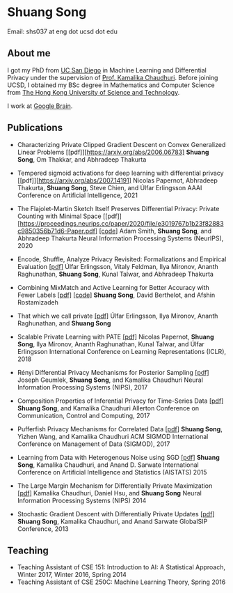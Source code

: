 # Shuang Song

Email: shs037 at eng dot ucsd dot edu

## About me

I got my PhD from [UC San Diego](http://www.cs.ucsd.edu/) in Machine Learning and Differential Privacy under the supervision of [Prof. Kamalika Chaudhuri](http://cseweb.ucsd.edu/~kamalika/). Before joining UCSD, I obtained my BSc degree in Mathematics and Computer Science from [The Hong Kong University of Science and Technology](http://www.ust.hk).

I work at [Google Brain](https://research.google/teams/brain/).

## Publications

* Characterizing Private Clipped Gradient Descent on Convex Generalized Linear Problems [[pdf]][https://arxiv.org/abs/2006.06783]
**Shuang Song**, Om Thakkar, and Abhradeep Thakurta

* Tempered sigmoid activations for deep learning with differential privacy [[pdf]][https://arxiv.org/abs/2007.14191]
Nicolas Papernot, Abhradeep Thakurta, **Shuang Song**, Steve Chien, and Úlfar Erlingsson
AAAI Conference on Artificial Intelligence, 2021

* The Flajolet-Martin Sketch Itself Preserves Differential Privacy: Private Counting with Minimal Space [[pdf]][https://proceedings.neurips.cc/paper/2020/file/e3019767b1b23f82883c9850356b71d6-Paper.pdf] [[code]](https://github.com/google-research/privateFM)
Adam Smith, **Shuang Song**, and Abhradeep Thakurta
Neural Information Processing Systems (NeurIPS), 2020

* Encode, Shuffle, Analyze Privacy Revisited: Formalizations and Empirical Evaluation [[pdf]](https://arxiv.org/abs/2001.03618)
Úlfar Erlingsson, Vitaly Feldman, Ilya Mironov, Ananth Raghunathan, **Shuang Song**, Kunal Talwar, and Abhradeep Thakurta

* Combining MixMatch and Active Learning for Better Accuracy with Fewer Labels [[pdf]](https://arxiv.org/abs/1912.00594) [[code]](https://github.com/google-research/mma)
**Shuang Song**, David Berthelot, and Afshin Rostamizadeh

* That which we call private [[pdf]](https://arxiv.org/abs/1908.03566)
Úlfar Erlingsson, Ilya Mironov, Ananth Raghunathan, and **Shuang Song**

* Scalable Private Learning with PATE [[pdf]](https://arxiv.org/abs/1802.08908)
Nicolas Papernot, **Shuang Song**, Ilya Mironov, Ananth Raghunathan, Kunal Talwar, and Úlfar Erlingsson
International Conference on Learning Representations (ICLR), 2018

* Rényi Differential Privacy Mechanisms for Posterior Sampling [[pdf]](https://arxiv.org/abs/1710.00892)
Joseph Geumlek, **Shuang Song**, and Kamalika Chaudhuri
Neural Information Processing Systems (NIPS), 2017

* Composition Properties of Inferential Privacy for Time-Series Data [[pdf]](https://arxiv.org/abs/1707.02702)
**Shuang Song**, and Kamalika Chaudhuri
Allerton Conference on Communication, Control and Computing, 2017

* Pufferfish Privacy Mechanisms for Correlated Data [[pdf]](https://arxiv.org/abs/1603.03977)
**Shuang Song**, Yizhen Wang, and Kamalika Chaudhuri
ACM SIGMOD International Conference on Management of Data (SIGMOD), 2017

* Learning from Data with Heterogenous Noise using SGD [[pdf]](http://arxiv.org/abs/1412.5617)
**Shuang Song**, Kamalika Chaudhuri, and Anand D. Sarwate
International Conference on Artificial Intelligence and Statistics (AISTATS) 2015

* The Large Margin Mechanism for Differentially Private Maximization [[pdf]](http://arxiv.org/abs/1409.2177)
Kamalika Chaudhuri, Daniel Hsu, and **Shuang Song**
Neural Information Processing Systems (NIPS) 2014

* Stochastic Gradient Descent with Differentially Private Updates [[pdf]](http://cseweb.ucsd.edu/~kamalika/pubs/scs13.pdf)
**Shuang Song**, Kamalika Chaudhuri, and Anand Sarwate
GlobalSIP Conference, 2013


## Teaching
* Teaching Assistant of CSE 151: Introduction to AI: A Statistical Approach, Winter 2017, Winter 2016, Spring 2014
* Teaching Assistant of CSE 250C: Machine Learning Theory, Spring 2016
